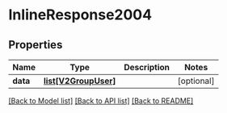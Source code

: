 # InlineResponse2004

## Properties
Name | Type | Description | Notes
------------ | ------------- | ------------- | -------------
**data** | [**list[V2GroupUser]**](V2GroupUser.md) |  | [optional] 

[[Back to Model list]](../README.md#documentation-for-models) [[Back to API list]](../README.md#documentation-for-api-endpoints) [[Back to README]](../README.md)

